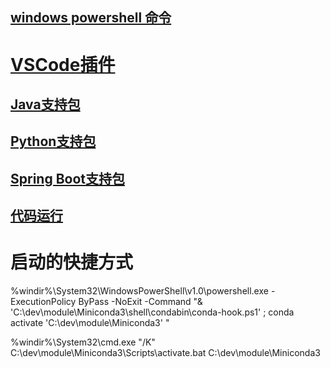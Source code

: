 ## [windows powershell 命令](https://docs.microsoft.com/zh-cn/windows-server/administration/windows-commands/commands-by-server-role)
# [VSCode插件](https://marketplace.visualstudio.com/)
## [Java支持包](https://marketplace.visualstudio.com/items?itemName=vscjava.vscode-java-pack)
## [Python支持包](https://marketplace.visualstudio.com/items?itemName=donjayamanne.python-extension-pack)
## [Spring Boot支持包](https://marketplace.visualstudio.com/items?itemName=Pivotal.vscode-boot-dev-pack)
## [代码运行](https://marketplace.visualstudio.com/items?itemName=formulahendry.code-runner)


# 启动的快捷方式
%windir%\System32\WindowsPowerShell\v1.0\powershell.exe -ExecutionPolicy ByPass -NoExit -Command "& 'C:\dev\module\Miniconda3\shell\condabin\conda-hook.ps1' ; conda activate 'C:\dev\module\Miniconda3' "


%windir%\System32\cmd.exe "/K" C:\dev\module\Miniconda3\Scripts\activate.bat C:\dev\module\Miniconda3